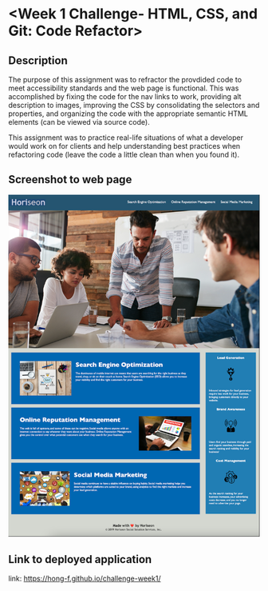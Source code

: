 # <Week 1 Challenge- HTML, CSS, and Git: Code Refactor>

## Description

The purpose of this assignment was to refractor the provdided code to meet accessibility standards and the web page is functional. This was accomplished by fixing the code for the nav links to work, providing alt description to images, improving the CSS by consolidating the selectors and properties, and organizing the code with the appropriate semantic HTML elements (can be viewed via source code).

This assignment was to practice real-life situations of what a developer would work on for clients and help understanding best practices when refactoring code (leave the code a little clean than when you found it). 

## Screenshot to web page
![Screenshot](./assets/images/week-1-challenge-screenshot-fayehong.png)

## Link to deployed application
link: https://hong-f.github.io/challenge-week1/


